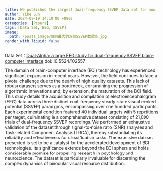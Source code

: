 ```yaml
---
title: We published the largest dual-frequency SSVEP data set for now
author: Yike Sun
date: 2024-09-19 14:10:00 +0800
categories: [Papers]
tags: [Data Set, EEG, SSVEP]
image:
  path: /posts_image/目前最大的双频SSVEP数据集.jpg
render_with_liquid: false
---
```


Data Set：<a href="https://doi.org/10.5524/102557">Dual-Alpha: a large EEG study for dual-frequency SSVEP brain–computer interface</a>
doi: 10.5524/102557

The domain of brain-computer interface (BCI) technology has experienced significant expansion in recent years. However, the field continues to face a pivotal challenge due to the dearth of high-quality datasets. This lack of robust datasets serves as a bottleneck, constraining the progression of algorithmic innovations and, by extension, the maturation of the BCI field.
This study details the acquisition and compilation of electroencephalogram (EEG) data across three distinct dual-frequency steady-state visual evoked potential (SSVEP) paradigms, encompassing over one hundred participants. Each experimental condition featured 40 individual targets with 5 repetitions per target, culminating in a comprehensive dataset consisting of 21,000 trials of dual-frequency SSVEP recordings. We performed an exhaustive validation of the dataset through signal-to-noise ratio (SNR) analyses and Task-related Component Analysis (TRCA), thereby substantiating its reliability and effectiveness for classification tasks.
The extensive dataset presented is set to be a catalyst for the accelerated development of BCI technologies. Its significance extends beyond the BCI sphere and holds considerable promise for propelling research in psychology and neuroscience. The dataset is particularly invaluable for discerning the complex dynamics of binocular visual resource distribution.
